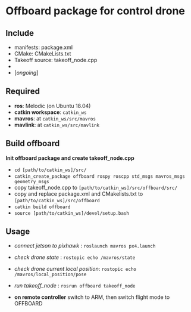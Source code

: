 # Offboard package for control drone

## Include
- manifests: package.xml
- CMake: CMakeLists.txt
- Takeoff source: takeoff\_node.cpp
- 
- [_ongoing_]

## Required
- **ros**: Melodic (on Ubuntu 18.04)
- **catkin workspace**: `catkin_ws`
- **mavros**: at `catkin_ws/src/mavros`
- **mavlink**: at `catkin_ws/src/mavlink`

## Build offboard
**Init offboard package and create takeoff\_node.cpp**
- `cd [path/to/catkin_ws]/src/`
- `catkin_create_package offboard rospy roscpp std_msgs mavros_msgs geometry_msgs`
- copy takeoff\_node.cpp to `[path/to/catkin_ws]/src/offboard/src/`
- copy and replace package.xml and CMakelists.txt to `[path/to/catkin_ws]/src/offboard`
- `catkin build offboard`
- `source [path/to/catkin_ws]/devel/setup.bash`

## Usage
- _connect jetson to pixhawk_         : `roslaunch mavros px4.launch`
- _check drone state_                 : `rostopic echo /mavros/state`
- _check drone current local position_: `rostopic echo /mavros/local_position/pose`

- _run takeoff_node_                 : `rosrun offboard takeoff_node`
- **on remote controller** switch to ARM, then switch flight mode to OFFBOARD

